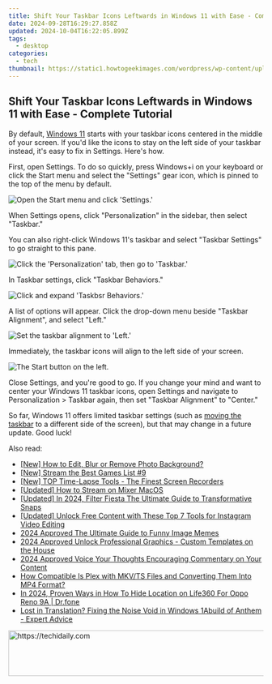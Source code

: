```yaml
---
title: Shift Your Taskbar Icons Leftwards in Windows 11 with Ease - Complete Tutorial
date: 2024-09-28T16:29:27.858Z
updated: 2024-10-04T16:22:05.899Z
tags:
  - desktop
categories:
  - tech
thumbnail: https://static1.howtogeekimages.com/wordpress/wp-content/uploads/2024/01/52881834365_511de40661_o-1.jpg
---
```


## Shift Your Taskbar Icons Leftwards in Windows 11 with Ease - Complete Tutorial

By default, [Windows 11](https://android-pokemon-go.techidaily.com/how-to-use-pokemon-emerald-master-ball-cheat-on-tecno-spark-10-4g-drfone-by-drfone-virtual-android/) starts with your taskbar icons centered in the middle of your screen. If you'd like the icons to stay on the left side of your taskbar instead, it's easy to fix in Settings. Here's how.

 First, open Settings. To do so quickly, press Windows+i on your keyboard or click the Start menu and select the "Settings" gear icon, which is pinned to the top of the menu by default.

![Open the Start menu and click 'Settings.'](https://static1.howtogeekimages.com/wordpress/wp-content/uploads/2024/01/1-click-settings.png) 

 When Settings opens, click "Personalization" in the sidebar, then select "Taskbar."

 You can also right-click Windows 11's taskbar and select "Taskbar Settings" to go straight to this pane.

![Click the 'Personalization' tab, then go to 'Taskbar.'](https://static1.howtogeekimages.com/wordpress/wp-content/uploads/2024/01/2-personalization-taskbar.png) 

 In Taskbar settings, click "Taskbar Behaviors."

![Click and expand 'Taskbsr Behaviors.'](https://static1.howtogeekimages.com/wordpress/wp-content/uploads/2024/01/3-taskbar-behavior.png) 

 A list of options will appear. Click the drop-down menu beside "Taskbar Alignment", and select "Left."

![Set the taskbar alignment to 'Left.'](https://static1.howtogeekimages.com/wordpress/wp-content/uploads/2024/01/4-set-to-left.png) 

 Immediately, the taskbar icons will align to the left side of your screen.

![The Start button on the left.](https://static1.howtogeekimages.com/wordpress/wp-content/uploads/2024/01/5-taskbar-left.png) 

 Close Settings, and you're good to go. If you change your mind and want to center your Windows 11 taskbar icons, open Settings and navigate to Personalization > Taskbar again, then set "Taskbar Alignment" to "Center."

 So far, Windows 11 offers limited taskbar settings (such as [moving the taskbar](https://facebook-clips.techidaily.com/new-in-2024-optimize-your-video-viewing-space-online/) to a different side of the screen), but that may change in a future update. Good luck!

<ins class="adsbygoogle"
     style="display:block"
     data-ad-format="autorelaxed"
     data-ad-client="ca-pub-7571918770474297"
     data-ad-slot="1223367746"></ins>

<ins class="adsbygoogle"
     style="display:block"
     data-ad-client="ca-pub-7571918770474297"
     data-ad-slot="8358498916"
     data-ad-format="auto"
     data-full-width-responsive="true"></ins>

<span class="atpl-alsoreadstyle">Also read:</span>
<div><ul>
<li><a href="https://some-skills.techidaily.com/new-how-to-edit-blur-or-remove-photo-background/"><u>[New] How to Edit, Blur or Remove Photo Background?</u></a></li>
<li><a href="https://some-skills.techidaily.com/new-stream-the-best-games-list-9/"><u>[New] Stream the Best Games List #9</u></a></li>
<li><a href="https://screen-video-capture.techidaily.com/new-top-time-lapse-tools-the-finest-screen-recorders/"><u>[New] TOP Time-Lapse Tools - The Finest Screen Recorders</u></a></li>
<li><a href="https://some-skills.techidaily.com/updated-how-to-stream-on-mixer-macos/"><u>[Updated] How to Stream on Mixer MacOS</u></a></li>
<li><a href="https://snapchat-videos.techidaily.com/updated-in-2024-filter-fiesta-the-ultimate-guide-to-transformative-snaps/"><u>[Updated] In 2024, Filter Fiesta The Ultimate Guide to Transformative Snaps</u></a></li>
<li><a href="https://instagram-video-files.techidaily.com/updated-unlock-free-content-with-these-top-7-tools-for-instagram-video-editing/"><u>[Updated] Unlock Free Content with These Top 7 Tools for Instagram Video Editing</u></a></li>
<li><a href="https://some-skills.techidaily.com/2024-approved-the-ultimate-guide-to-funny-image-memes/"><u>2024 Approved The Ultimate Guide to Funny Image Memes</u></a></li>
<li><a href="https://some-skills.techidaily.com/2024-approved-unlock-professional-graphics-custom-templates-on-the-house/"><u>2024 Approved Unlock Professional Graphics - Custom Templates on the House</u></a></li>
<li><a href="https://article-helps.techidaily.com/2024-approved-voice-your-thoughts-encouraging-commentary-on-your-content/"><u>2024 Approved Voice Your Thoughts Encouraging Commentary on Your Content</u></a></li>
<li><a href="https://some-guidance.techidaily.com/how-compatible-is-plex-with-mkvts-files-and-converting-them-into-mp4-format/"><u>How Compatible Is Plex with MKV/TS Files and Converting Them Into MP4 Format?</u></a></li>
<li><a href="https://location-social.techidaily.com/in-2024-proven-ways-in-how-to-hide-location-on-life360-for-oppo-reno-9a-drfone-by-drfone-virtual-android/"><u>In 2024, Proven Ways in How To Hide Location on Life360 For Oppo Reno 9A | Dr.fone</u></a></li>
<li><a href="https://sound-issues.techidaily.com/lost-in-translation-fixing-the-noise-void-in-windows-1abuild-of-anthem-expert-advice/"><u>Lost in Translation? Fixing the Noise Void in Windows 1Abuild of Anthem - Expert Advice</u></a></li>
</ul></div>

<!-- affiliate ads begin -->
<a href="https://appsumo.8odi.net/c/5597632/2144310/7443" target="_top" id="2144310">
  <img src="//a.impactradius-go.com/display-ad/7443-2144310" border="0" alt="https://techidaily.com" width="728" height="90"/>
</a>
<img height="0" width="0" src="https://appsumo.8odi.net/i/5597632/2144310/7443" style="position:absolute;visibility:hidden;" border="0" />
<!-- affiliate ads end -->

